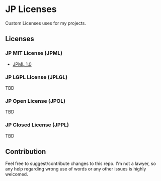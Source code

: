 # JP Licenses

Custom Licenses uses for my projects.

## Licenses

### JP MIT License (JPML)

- [JPML 1.0](JPML/JPML_1.0.md)

### JP LGPL License (JPLGL)

TBD

### JP Open License (JPOL)

TBD

### JP Closed License (JPPL)

TBD

## Contribution

Feel free to suggest/contribute changes to this repo. I'm not a lawyer, so any help regarding wrong use of words or any other issues is highly welcomed.
